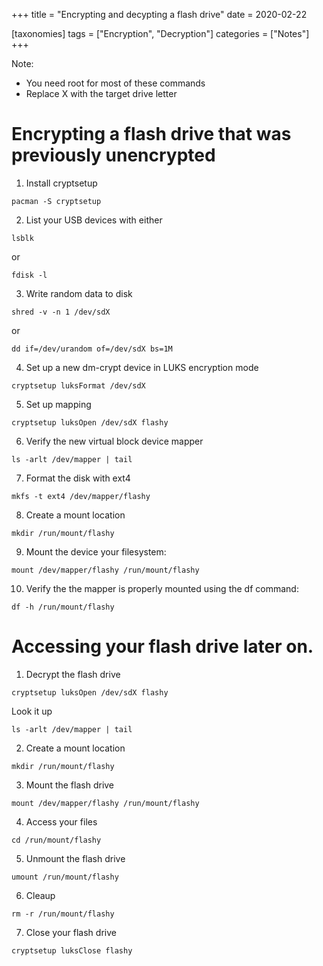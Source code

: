 +++
title = "Encrypting and decypting a flash drive"
date = 2020-02-22

[taxonomies]
tags = ["Encryption", "Decryption"]
categories = ["Notes"]
+++

Note:

 - You need root for most of these commands
 - Replace X with the target drive letter

<!-- more -->

# Encrypting a flash drive that was previously unencrypted


1. Install cryptsetup
```
pacman -S cryptsetup
```

2. List your USB devices with either
```
lsblk
```
or
```
fdisk -l
```

3. Write random data to disk
```
shred -v -n 1 /dev/sdX
```
or
```
dd if=/dev/urandom of=/dev/sdX bs=1M
```

4. Set up a new dm-crypt device in LUKS encryption mode
```
cryptsetup luksFormat /dev/sdX
```

5. Set up mapping
```
cryptsetup luksOpen /dev/sdX flashy
```

6. Verify the new virtual block device mapper
```
ls -arlt /dev/mapper | tail
```

7. Format the disk with ext4
```
mkfs -t ext4 /dev/mapper/flashy
```

8. Create a mount location
```
mkdir /run/mount/flashy
```

9. Mount the device your filesystem:
```
mount /dev/mapper/flashy /run/mount/flashy
```

10. Verify the the mapper is properly mounted using the df command:
```
df -h /run/mount/flashy
```

# Accessing your flash drive later on.

1. Decrypt the flash drive
```
cryptsetup luksOpen /dev/sdX flashy 
```
Look it up
```
ls -arlt /dev/mapper | tail
```

2. Create a mount location
```
mkdir /run/mount/flashy
```

3. Mount the flash drive
```
mount /dev/mapper/flashy /run/mount/flashy
```

4. Access your files
```
cd /run/mount/flashy
```

5. Unmount the flash drive
```
umount /run/mount/flashy
```

6. Cleaup
```
rm -r /run/mount/flashy
```

7. Close your flash drive
```
cryptsetup luksClose flashy
```
